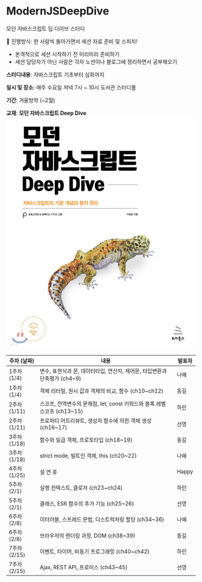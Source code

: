 # ModernJSDeepDive

모던 자바스크립트 딥 다이브 스터디

<aside>
📢 진행방식: 한 사람씩 돌아가면서 세션 자료 준비 및 스피치!

- 본격적으로 세션 시작하기 전 미리미리 준비하기
- 세션 담당자가 아닌 사람은 각자 노션이나 블로그에 정리하면서 공부해오기

**스터디내용**: 자바스크립트 기초부터 심화까지

**일시 및 장소:** 매주 수요일 저녁 7시 ~ 10시 도서관 스터디룸

**기간**: 겨울방학 (~2월)

**교재**: **모던 자바스크립트 Deep Dive**
![book img](Untitled.png)

</aside>

| 주차 (날짜) | 내용                                                                          | 발표자 |
| ----------- | ----------------------------------------------------------------------------- | ------ |
| 1주차(1/4)  | 변수, 표현식과 문, 데이터타입, 연산자, 제어문, 타입변환과 단축평가 (ch4~9)   | 나예   |
| 1주차(1/4)  | 객체 리터럴, 원시 값과 객체의 비교, 함수 (ch10~ch12)                          | 동길   |
| 2주차(1/11) | 스코프, 전역변수의 문제점, let, const 키워드와 블록 레벨 스코프 (ch13~15) | 하린   |
| 2주차(1/11) | 프로퍼티 어트리뷰트, 생성자 함수에 의한 객체 생성 (ch16~17)        | 선영   |
| 3주차(1/18) | 함수와 일급 객체, 프로토타입 (ch18~19)      | 동길  |
| 3주차(1/18) | strict mode, 빌트인 객체, this (ch20~22)        | 나예   |
| 4주차(1/25) | 설 연 휴 | Happy |
| 5주차(2/1) | 실행 컨텍스트, 클로저 (ch23~ch24)        | 하린   |
| 5주차(2/1) | 클래스, ES6 함수의 추가 기능 (ch25~26)        | 선영   |
| 6주차(2/8) | 이터러블, 스프레드 문법, 디스트럭처링 할당 (ch34~36) | 나예   |
| 6주차(2/8) | 브라우저의 렌더링 과정, DOM (ch38~39) | 동길 |
| 7주차(2/15) | 이벤트, 타이머, 비동기 프로그래밍 (ch40~ch42)       | 하린   |
| 7주차(2/15) | Ajax, REST API, 프로미스 (ch43~45)        | 선영   |
